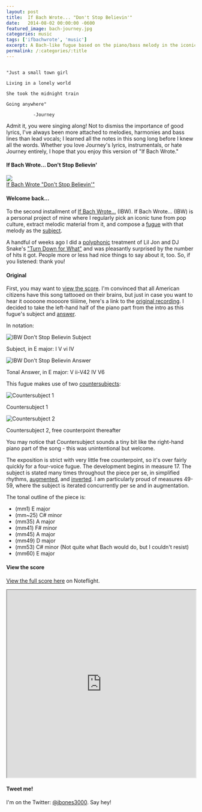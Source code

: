 ```yaml
---
layout: post
title:  If Bach Wrote... "Don't Stop Believin'"
date:   2014-08-02 00:00:00 -0600
featured_image: bach-journey.jpg
categories: music
tags: ['ifbachwrote', 'music']
excerpt: A Bach-like fugue based on the piano/bass melody in the iconic "Don't Stop Believin'" by Journey.  Recording, score and analysis within.
permalink: /:categories/:title
---
```


```

"Just a small town girl  

Living in a lonely world  

She took the midnight train  

Going anywhere"  

          -Journey  

```

Admit it, you were singing along! Not to dismiss the importance of good lyrics, I've always been more attached to melodies, harmonies and bass lines than lead vocals; I learned all the notes in this song long before I knew all the words. Whether you love Journey's lyrics, instrumentals, or hate Journey entirely, I hope that you enjoy this version of "If Bach Wrote."

#### If Bach Wrote... Don't Stop Believin'

[![](http://cdn.flaticon.com/png/256/375.png)  
If Bach Wrote "Don't Stop Believin'"](http://jdauriemma.com/audio/mp3/001IfBachWroteDontStopBelievin.mp3)

#### Welcome back...

To the second installment of [If Bach Wrote...](http://jdauriemma.com/blog/tag/if-bach-wrote/) (IBW). If Bach Wrote... (IBW) is a personal project of mine where I regularly pick an iconic tune from pop culture, extract melodic material from it, and compose a [fugue](http://en.wikipedia.org/wiki/Fugue) with that melody as the [subject](http://jan.ucc.nau.edu/tas3/fugueanatomy.html).

A handful of weeks ago I did a [polyphonic](http://en.wikipedia.org/wiki/Polyphony) treatment of Lil Jon and DJ Snake's ["Turn Down for What"](http://jdauriemma.com/blog/if-bach-wrote-turn-down-for-what/) and was pleasantly surprised by the number of hits it got. People more or less had nice things to say about it, too. So, if you listened: thank you!

#### Original

First, you may want to [view the score](#score). I'm convinced that all American citizens have this song tattooed on their brains, but just in case you want to hear it ooooone moooore tiiiiime, here's a link to the [original recording](http://grooveshark.com/#!/s/Don+t+Stop+Believin/3WbLGn?src=5). I decided to take the left-hand half of the piano part from the intro as this fugue's subject and [answer](http://jan.ucc.nau.edu/tas3/fugueanatomy.html).

In notation:

![IBW Don't Stop Believin Subject](http://jdauriemma.startlogic.com/home/blog/wp-content/uploads/2014/08/Screen-Shot-2014-08-01-at-5.15.57-PM.png)

Subject, in E major: I V vi IV

![IBW Don't Stop Believin Answer](http://jdauriemma.startlogic.com/home/blog/wp-content/uploads/2014/08/Screen-Shot-2014-08-01-at-5.16.18-PM.png)

Tonal Answer, in E major: V ii-V42 IV V6

This fugue makes use of two [countersubjects](http://jan.ucc.nau.edu/tas3/fugueanatomy.html):

![Countersubject 1](http://jdauriemma.startlogic.com/home/blog/wp-content/uploads/2014/08/Screen-Shot-2014-08-01-at-5.25.36-PM.png)

Countersubject 1

![Countersubject 2](http://jdauriemma.startlogic.com/home/blog/wp-content/uploads/2014/08/Screen-Shot-2014-08-01-at-5.25.55-PM.png)

Countersubject 2, free counterpoint thereafter

You may notice that Countersubject sounds a tiny bit like the right-hand piano part of the song - this was unintentional but welcome.

The exposition is strict with very little free counterpoint, so it's over fairly quickly for a four-voice fugue. The development begins in measure 17\. The subject is stated many times throughout the piece per se, in simplified rhythms, [augmented](http://composerstoolbox.wordpress.com/2011/09/26/tool-17-augmentation-and-diminution/), and [inverted](http://en.wikipedia.org/wiki/Inversion_(music)). I am particularly proud of measures 49-59, where the subject is iterated concurrently per se and in augmentation.

The tonal outline of the piece is:

*   (mm1) E major
*   (mm~25) C# minor
*   (mm35) A major
*   (mm41) F# minor
*   (mm45) A major
*   (mm49) D major
*   (mm53) C# minor (Not quite what Bach would do, but I couldn't resist)
*   (mm60) E major

<div id="score">

#### View the score

[View the full score here](http://www.noteflight.com/scores/view/19e01ff4d09ce892f791521745374d2d004f6197) on Noteflight.

<iframe src="http://www.noteflight.com/embed/19e01ff4d09ce892f791521745374d2d004f6197?scale=1" style="width:100%;height:500px"></iframe></div>

#### Tweet me!

I'm on the Twitter: [@jbones3000](https://twitter.com/jbones3000). Say hey!
